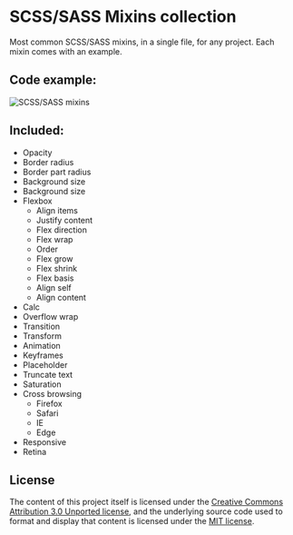 # SCSS/SASS Mixins collection

Most common SCSS/SASS mixins, in a single file, for any project.
Each mixin comes with an example.


## Code example:

![SCSS/SASS mixins](https://joaoproenca.github.io/common-scss-mixins/example/common-scss-mixins.gif)


## Included:
* Opacity
* Border radius
* Border part radius
* Background size
* Background size
* Flexbox
  * Align items
  * Justify content
  * Flex direction
  * Flex wrap
  * Order
  * Flex grow
  * Flex shrink
  * Flex basis
  * Align self
  * Align content
* Calc
* Overflow wrap
* Transition
* Transform
* Animation
* Keyframes
* Placeholder
* Truncate text
* Saturation
* Cross browsing
  * Firefox
  * Safari
  * IE
  * Edge
* Responsive
* Retina


## License

The content of this project itself is licensed under the [Creative Commons Attribution 3.0 Unported license](https://creativecommons.org/licenses/by/3.0/), and the underlying source code used to format and display that content is licensed under the [MIT license](LICENSE.md).
